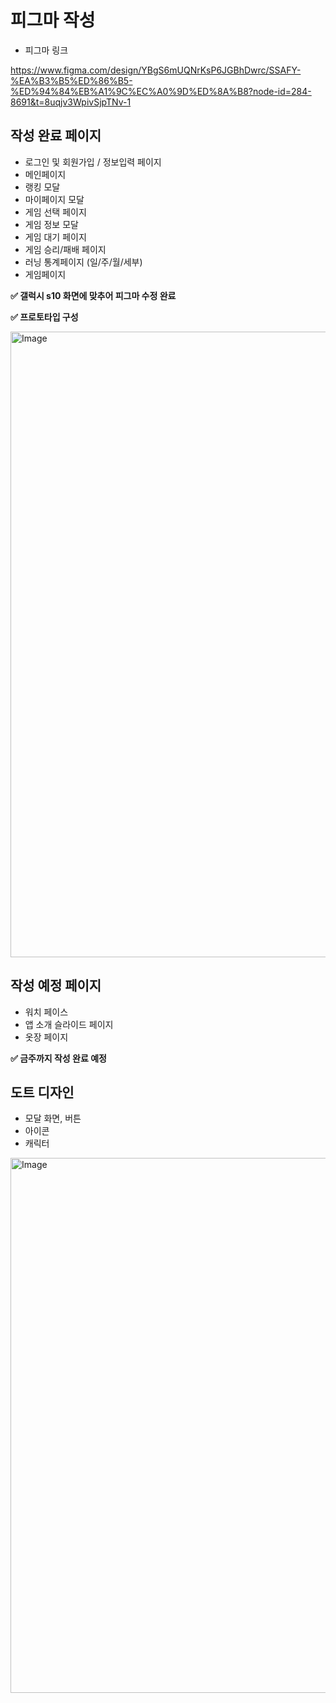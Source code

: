 # 피그마 작성

- 피그마 링크

https://www.figma.com/design/YBgS6mUQNrKsP6JGBhDwrc/SSAFY-%EA%B3%B5%ED%86%B5-%ED%94%84%EB%A1%9C%EC%A0%9D%ED%8A%B8?node-id=284-8691&t=8uqjv3WpivSjpTNv-1

## 작성 완료 페이지

- 로그인 및 회원가입 / 정보입력 페이지
- 메인페이지
- 랭킹 모달
- 마이페이지 모달
- 게임 선택 페이지
- 게임 정보 모달
- 게임 대기 페이지
- 게임 승리/패배 페이지
- 러닝 통계페이지 (일/주/월/세부)
- 게임페이지

**✅ 갤럭시 s10 화면에 맞추어 피그마 수정 완료**

**✅ 프로토타입 구성**

<img width="1001" alt="Image" src="https://github.com/user-attachments/assets/e4aeb876-b426-4ad6-87e7-425c2886ef8e" />

## 작성 예정 페이지

- 워치 페이스
- 앱 소개 슬라이드 페이지
- 옷장 페이지

**✅ 금주까지 작성 완료 예정**

## 도트 디자인

- 모달 화면, 버튼
- 아이콘
- 캐릭터

<img width="856" alt="Image" src="https://github.com/user-attachments/assets/cd16011c-42b3-42fb-9a55-1bffc2e8aeac" />

